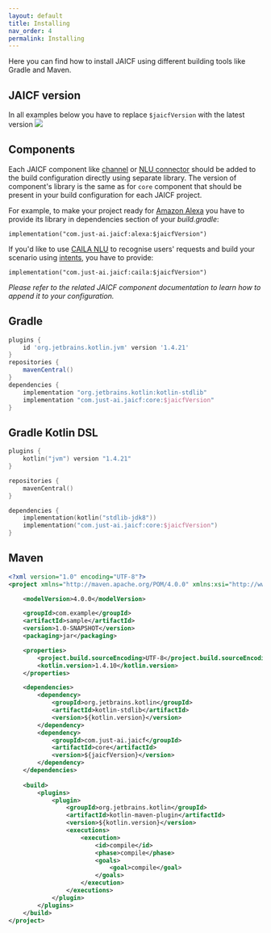 ```yaml
---
layout: default
title: Installing
nav_order: 4
permalink: Installing
---
```


Here you can find how to install JAICF using different building tools like Gradle and Maven.

## JAICF version

In all examples below you have to replace `$jaicfVersion` with the latest version ![](https://img.shields.io/github/v/release/just-ai/jaicf-kotlin?color=%23000&label=&style=flat-square) 

## Components

Each JAICF component like [channel](Channels) or [NLU connector](Natural-Language-Understanding) should be added to the build configuration directly using separate library.
The version of component's library is the same as for `core` component that should be present in your build configuration for each JAICF project.

For example, to make your project ready for [Amazon Alexa](https://github.com/just-ai/jaicf-kotlin/tree/master/channels/alexa) you have to provide its library in dependencies section of your _build.gradle_:

`implementation("com.just-ai.jaicf:alexa:$jaicfVersion")`

If you'd like to use [CAILA NLU](https://github.com/just-ai/jaicf-kotlin/tree/master/activators/caila) to recognise users' requests and build your scenario using [intents](activators#intent), you have to provide:

`implementation("com.just-ai.jaicf:caila:$jaicfVersion")`

_Please refer to the related JAICF component documentation to learn how to append it to your configuration._

## Gradle

```groovy
plugins {
    id 'org.jetbrains.kotlin.jvm' version '1.4.21'
}
repositories {
    mavenCentral()
}
dependencies {
    implementation "org.jetbrains.kotlin:kotlin-stdlib"
    implementation "com.just-ai.jaicf:core:$jaicfVersion"
}
```

## Gradle Kotlin DSL

```kotlin
plugins {
    kotlin("jvm") version "1.4.21"
}

repositories {
    mavenCentral()
}

dependencies {
    implementation(kotlin("stdlib-jdk8"))
    implementation("com.just-ai.jaicf:core:$jaicfVersion")
}
```

## Maven

```xml
<?xml version="1.0" encoding="UTF-8"?>
<project xmlns="http://maven.apache.org/POM/4.0.0" xmlns:xsi="http://www.w3.org/2001/XMLSchema-instance" xsi:schemaLocation="http://maven.apache.org/POM/4.0.0 http://maven.apache.org/maven-v4_0_0.xsd">

    <modelVersion>4.0.0</modelVersion>

    <groupId>com.example</groupId>
    <artifactId>sample</artifactId>
    <version>1.0-SNAPSHOT</version>
    <packaging>jar</packaging>

    <properties>
        <project.build.sourceEncoding>UTF-8</project.build.sourceEncoding>
        <kotlin.version>1.4.10</kotlin.version>
    </properties>

    <dependencies>
        <dependency>
            <groupId>org.jetbrains.kotlin</groupId>
            <artifactId>kotlin-stdlib</artifactId>
            <version>${kotlin.version}</version>
        </dependency>
        <dependency>
            <groupId>com.just-ai.jaicf</groupId>
            <artifactId>core</artifactId>
            <version>${jaicfVersion}</version>
        </dependency>
    </dependencies>
    
    <build>
        <plugins>
            <plugin>
                <groupId>org.jetbrains.kotlin</groupId>
                <artifactId>kotlin-maven-plugin</artifactId>
                <version>${kotlin.version}</version>
                <executions>
                    <execution>
                        <id>compile</id>
                        <phase>compile</phase>
                        <goals>
                            <goal>compile</goal>
                        </goals>
                    </execution>
                </executions>
            </plugin>
        </plugins>
    </build>
</project>
```